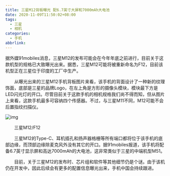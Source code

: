 ```yaml
---
title: 三星M12背板曝光 配6.7英寸大屏和7000mAh大电池
date: 2020-11-09T11:50:02+08:00
tags:
  - 三星
  - 相机
categories:
  - 手机
abbrlink:
---
```


据外媒91mobiles消息，三星M12的发布可能会在今年年底之前进行，目前关于这款机型的规格已大致曝光出来。据悉，三星M12可能将被重新命名为F12，目前该机型正在三星位于印度的工厂中生产。

　　从曝光出来的三星M12手机背板图片来看，该手机的背面设计了一种新的纹理饰面，底部是三星的品牌Logo，在左上角是方形的摄像头模块，模块最下方是LED闪光灯的开口。尽管目前关于这款手机的相机规格我们尚不得而知，但从图片上来看，这款手机最多可容纳四个传感器。不过，与三星M11不同，M12可能不会后置指纹扫描仪。

![img](https://cdn.jsdelivr.net/gh/yakeing/Documentation@main/Hexo/images/e8fb-kcpxnwv3770083.jpg)

　　三星M12/F12

　　三星M12的Type-C、耳机插孔和扬声器格栅等所有端口都将位于该手机的底部边缘，而顶部边缘除麦克风外没有其它的开口。据91mobiles报道，该手机将配备6.7英寸显示屏和高达7000mAh的大电池，这非常类似于三星的中端机型M51。

　　目前，关于三星M12的发布时、芯片组和软件等其他细节仍是个谜。由于该机仍在开发中，因此后续会有更多的配置信息曝光出来，手机中国会持续跟进。